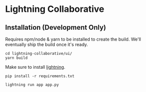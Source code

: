 # Lightning Collaborative

## Installation (Development Only)

Requires npm/node & yarn to be installed to create the build. We'll eventually ship the build once it's ready.

```
cd lightning-collaborative/ui/
yarn build
```

Make sure to install [lightning](https://github.com/PyTorchLightning/lightning#installing-the-latest-release).

```
pip install -r requirements.txt
```

```
lightning run app app.py
```

